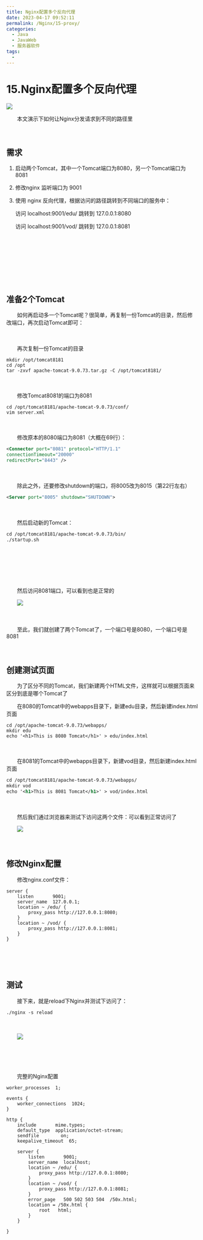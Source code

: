 ```yaml
---
title: Nginx配置多个反向代理
date: 2023-04-17 09:52:11
permalink: /Nginx/15-proxy/
categories:
  - Java
  - JavaWeb
  - 服务器软件
tags:
  - 
---
```

# 15.Nginx配置多个反向代理

![](https://image.peterjxl.com/blog/247.JPG)

　　本文演示下如何让Nginx分发请求到不同的路径里

<!-- more -->

　　‍

## 需求

1. 启动两个Tomcat，其中一个Tomcat端口为8080，另一个Tomcat端口为8081
2. 修改nginx 监听端口为 9001
3. 使用 nginx 反向代理，根据访问的路径跳转到不同端口的服务中：

    访问 localhost:9001/edu/ 跳转到 127.0.0.1:8080

    访问 localhost:9001/vod/ 跳转到 127.0.0.1:8081

　　‍

　　‍

　　‍

　　‍

## 准备2个Tomcat

　　如何再启动多一个Tomcat呢？很简单，再复制一份Tomcat的目录，然后修改端口，再次启动Tomcat即可：

　　‍

　　再次复制一份Tomcat的目录

```shell
mkdir /opt/tomcat8181
cd /opt
tar -zxvf apache-tomcat-9.0.73.tar.gz -C /opt/tomcat8181/
```

　　‍

　　修改Tomcat8081的端口为8081

```shell
cd /opt/tomcat8181/apache-tomcat-9.0.73/conf/
vim server.xml
```

　　‍

　　修改原本的8080端口为8081（大概在69行）：

```xml
<Connector port="8081" protocol="HTTP/1.1"
connectionTimeout="20000"
redirectPort="8443" />
```

　　‍

　　除此之外，还要修改shutdown的端口，将8005改为8015（第22行左右）

```xml
<Server port="8005" shutdown="SHUTDOWN">
```

　　‍

　　然后启动新的Tomcat：

```xml
cd /opt/tomcat8181/apache-tomcat-9.0.73/bin/
./startup.sh
```

　　‍

　　‍

　　‍

　　然后访问8081端口，可以看到也是正常的

　　![](https://image.peterjxl.com/blog/image-20230327225910-8jw12ig.png)

　　‍

　　至此，我们就创建了两个Tomcat了，一个端口号是8080，一个端口号是8081

　　‍

## 创建测试页面

　　为了区分不同的Tomcat，我们新建两个HTML文件，这样就可以根据页面来区分到底是哪个Tomcat了

　　在8080的Tomcat中的webapps目录下，新建edu目录，然后新建index.html页面

```shell
cd /opt/apache-tomcat-9.0.73/webapps/
mkdir edu
echo '<h1>This is 8080 Tomcat</h1>' > edu/index.html
```

　　‍

　　在8081的Tomcat中的webapps目录下，新建vod目录，然后新建index.html页面

```xml
cd /opt/tomcat8181/apache-tomcat-9.0.73/webapps/
mkdir vod
echo '<h1>This is 8081 Tomcat</h1>' > vod/index.html
```

　　‍

　　然后我们通过浏览器来测试下访问这两个文件：可以看到正常访问了

　　![](https://image.peterjxl.com/blog/image-20230327231007-yht62eh.png)

　　‍

## 修改Nginx配置

　　修改nginx.conf文件：

```nginx
server {
	listen       9001;
	server_name  127.0.0.1;
	location ~ /edu/ {
		proxy_pass http://127.0.0.1:8080;
	}
	location ~ /vod/ {
		proxy_pass http://127.0.0.1:8081;
	}
}
```

　　‍

　　‍

## 测试

　　接下来，就是reload下Nginx并测试下访问了：

```shell
./nginx -s reload
```

　　‍

　　![](https://image.peterjxl.com/blog/image-20230328071438-g36ui53.png)

　　‍

　　‍

　　完整的Nginx配置

```nginx
worker_processes  1;

events {
    worker_connections  1024;
}

http {
    include       mime.types;
    default_type  application/octet-stream;
    sendfile        on;
    keepalive_timeout  65;

    server {
        listen       9001;
        server_name  localhost;
        location ~ /edu/ {
            proxy_pass http://127.0.0.1:8080;
        }
        location ~ /vod/ {
            proxy_pass http://127.0.0.1:8081;
        }
        error_page   500 502 503 504  /50x.html;
        location = /50x.html {
            root   html;
        }
    }

}

```
